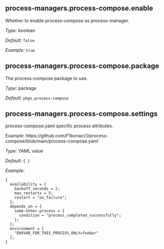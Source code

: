 [comment]: # (Do not edit this file as it is autogenerated. Go to docs/individual-docs if you want to make edits.)


[comment]: # (Please add your documentation on top of this line)

## process-managers\.process-compose\.enable

Whether to enable process-compose as process-manager\.



*Type:*
boolean



*Default:*
` false `



*Example:*
` true `



## process-managers\.process-compose\.package



The process-compose package to use\.



*Type:*
package



*Default:*
` pkgs.process-compose `



## process-managers\.process-compose\.settings



process-compose\.yaml specific process attributes\.

Example: https://github\.com/F1bonacc1/process-compose/blob/main/process-compose\.yaml\`



*Type:*
YAML value



*Default:*
` { } `



*Example:*

```
{
  availability = {
    backoff_seconds = 2;
    max_restarts = 5;
    restart = "on_failure";
  };
  depends_on = {
    some-other-process = {
      condition = "process_completed_successfully";
    };
  };
  environment = [
    "ENVVAR_FOR_THIS_PROCESS_ONLY=foobar"
  ];
}
```
